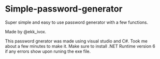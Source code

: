 # Simple-password-generator
Super simple and easy to use password generator with a few functions.

Made by @ekk_ivox.

This password gnerator was made using visual studio and C#. Took me about a few minutes to make it.
Make sure to install .NET Runtime version 6 if any errors show upon runing the exe file.
